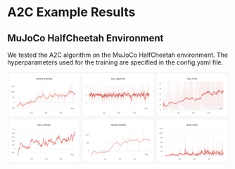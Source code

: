 # A2C Example Results

## MuJoCo HalfCheetah Environment

We tested the A2C algorithm on the MuJoCo HalfCheetah environment. The hyperparameters used for the training are specified in the config.yaml file.

![a2c_mujoco_halfcheetah.png](a2c_mujoco_halfcheetah.png)